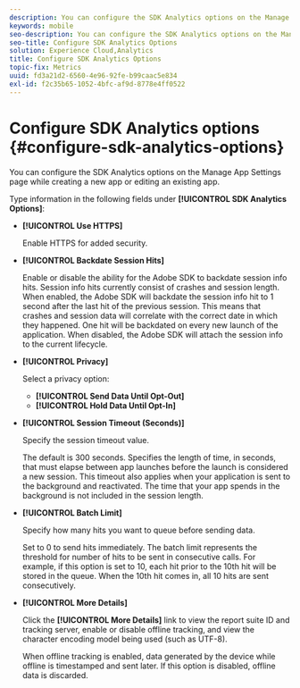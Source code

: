 ```yaml
---
description: You can configure the SDK Analytics options on the Manage App Settings page while creating a new app or editing an existing app.
keywords: mobile
seo-description: You can configure the SDK Analytics options on the Manage App Settings page while creating a new app or editing an existing app.
seo-title: Configure SDK Analytics Options
solution: Experience Cloud,Analytics
title: Configure SDK Analytics Options
topic-fix: Metrics
uuid: fd3a21d2-6560-4e96-92fe-b99caac5e834
exl-id: f2c35b65-1052-4bfc-af9d-8778e4ff0522
---
```

# Configure SDK Analytics options {#configure-sdk-analytics-options}

You can configure the SDK Analytics options on the Manage App Settings page while creating a new app or editing an existing app.

Type information in the following fields under **[!UICONTROL SDK Analytics Options]**:

* **[!UICONTROL Use HTTPS]**
  
  Enable HTTPS for added security.  

* **[!UICONTROL Backdate Session Hits]**
  
  Enable or disable the ability for the Adobe SDK to backdate session info hits. Session info hits currently consist of crashes and session length. When enabled, the Adobe SDK will backdate the session info hit to 1 second after the last hit of the previous session. This means that crashes and session data will correlate with the correct date in which they happened. One hit will be backdated on every new launch of the application. When disabled, the Adobe SDK will attach the session info to the current lifecycle.

* **[!UICONTROL Privacy]**

  Select a privacy option:  

  * **[!UICONTROL Send Data Until Opt-Out]**
  * **[!UICONTROL Hold Data Until Opt-In]**

* **[!UICONTROL Session Timeout (Seconds)]**

  Specify the session timeout value. 
  
  The default is 300 seconds. Specifies the length of time, in seconds, that must elapse between app launches before the launch is considered a new session. This timeout also applies when your application is sent to the background and reactivated. The time that your app spends in the background is not included in the session length.

* **[!UICONTROL Batch Limit]**

  Specify how many hits you want to queue before sending data. 
  
  Set to 0 to send hits immediately. The batch limit represents the threshold for number of hits to be sent in consecutive calls. For example, if this option is set to 10, each hit prior to the 10th hit will be stored in the queue. When the 10th hit comes in, all 10 hits are sent consecutively.  

* **[!UICONTROL More Details]**

  Click the **[!UICONTROL More Details]** link to view the report suite ID and tracking server, enable or disable offline tracking, and view the character encoding model being used (such as UTF-8). 
  
  When offline tracking is enabled, data generated by the device while offline is timestamped and sent later. If this option is disabled, offline data is discarded.
